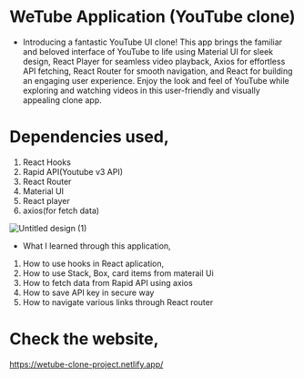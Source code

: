 # WeTube Application (YouTube clone)
* Introducing a fantastic YouTube UI clone! This app brings the familiar and beloved interface of YouTube to life using Material UI for sleek design, React Player for seamless video playback, Axios for effortless API fetching, React Router for smooth navigation, and React for building an engaging user experience. Enjoy the look and feel of YouTube while exploring and watching videos in this user-friendly and visually appealing clone app.

# Dependencies used,
1. React Hooks
2. Rapid API(Youtube v3 API)
3. React Router
4. Material UI
5. React player
6. axios(for fetch data)

![Untitled design (1)](https://github.com/Awizp/youtube-clone/assets/64133659/4bb878dc-7e0a-41e5-b23e-edaaca468db4)

* What I learned through this application,
1. How to use hooks in React aplication,
2. How to use Stack, Box, card items from materail Ui
3. How to fetch data from Rapid API using axios
4. How to save API key in secure way
5. How to navigate various links through React router

# Check the website,
https://wetube-clone-project.netlify.app/
